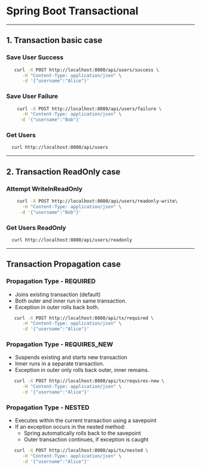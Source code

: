 # Spring Boot Transactional

---
## 1. Transaction basic case

### Save User Success
```bash
   curl -X POST http://localhost:8080/api/users/success \
      -H "Content-Type: application/json" \
      -d '{"username":"Alice"}'
```

### Save User Failure
```bash
    curl -X POST http://localhost:8080/api/users/failure \
      -H "Content-Type: application/json" \
     -d '{"username":"Bob"}'
```

### Get Users
```bash
  curl http://localhost:8080/api/users
```
---

## 2. Transaction ReadOnly case

### Attempt WriteInReadOnly
```bash
    curl -X POST http://localhost:8080/api/users/readonly-write\
      -H "Content-Type: application/json" \
     -d '{"username":"Bob"}'
```

### Get Users ReadOnly
```bash
  curl http://localhost:8080/api/users/readonly
```
---

## Transaction Propagation case

### Propagation Type - REQUIRED
- Joins existing transaction (default)
- Both outer and inner run in same transaction.
- Exception in outer rolls back both.

```bash
   curl -X POST http://localhost:8080/api/tx/required \
      -H "Content-Type: application/json" \
      -d '{"username":"Alice"}'
```

### Propagation Type - REQUIRES_NEW
- Suspends existing and starts new transaction
- Inner runs in a separate transaction. 
- Exception in outer only rolls back outer, inner remains.

```bash
   curl -X POST http://localhost:8080/api/tx/requires-new \
      -H "Content-Type: application/json" \
      -d '{"username":"Alice"}'
```

### Propagation Type - NESTED
- Executes within the current transaction using a savepoint
- If an exception occurs in the nested method:
  - Spring automatically rolls back to the savepoint
  - Outer transaction continues, if exception is caught

```bash
   curl -X POST http://localhost:8080/api/tx/nested \
      -H "Content-Type: application/json" \
      -d '{"username":"Alice"}'
```
